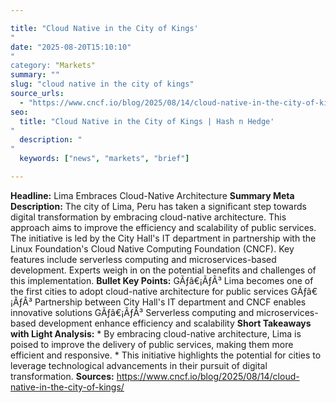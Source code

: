 ```yaml
---

title: "Cloud Native in the City of Kings'"
date: "2025-08-20T15:10:10""
category: "Markets"
summary: ""
slug: "cloud native in the city of kings"
source_urls:
  - "https://www.cncf.io/blog/2025/08/14/cloud-native-in-the-city-of-kings/"
seo:
  title: "Cloud Native in the City of Kings | Hash n Hedge'"
  description: ""
  keywords: ["news", "markets", "brief"]

---
```

**Headline:** Lima Embraces Cloud-Native Architecture  **Summary Meta Description:** The city of Lima, Peru has taken a significant step towards digital transformation by embracing cloud-native architecture. This approach aims to improve the efficiency and scalability of public services. The initiative is led by the City Hall's IT department in partnership with the Linux Foundation's Cloud Native Computing Foundation (CNCF). Key features include serverless computing and microservices-based development. Experts weigh in on the potential benefits and challenges of this implementation.  **Bullet Key Points:**  GÃƒâ€¡ÃƒÂ³ Lima becomes one of the first cities to adopt cloud-native architecture for public services GÃƒâ€¡ÃƒÂ³ Partnership between City Hall's IT department and CNCF enables innovative solutions GÃƒâ€¡ÃƒÂ³ Serverless computing and microservices-based development enhance efficiency and scalability  **Short Takeaways with Light Analysis:**  * By embracing cloud-native architecture, Lima is poised to improve the delivery of public services, making them more efficient and responsive. * This initiative highlights the potential for cities to leverage technological advancements in their pursuit of digital transformation.  **Sources:**  https://www.cncf.io/blog/2025/08/14/cloud-native-in-the-city-of-kings/ 
